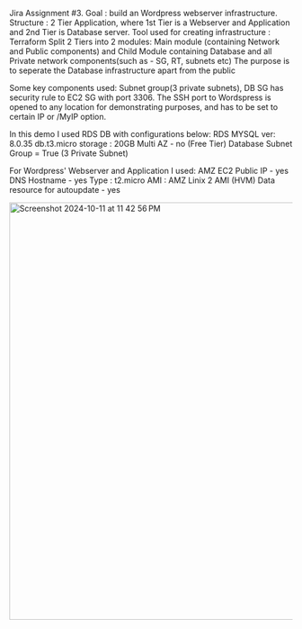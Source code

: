 Jira Assignment #3.
Goal : build an Wordpress webserver infrastructure. 
Structure : 2 Tier Application, where 1st Tier is a Webserver and Application and 2nd Tier is Database server.
Tool used for creating infrastructure : Terraform
Split 2 Tiers into 2 modules: Main module (containing Network and Public components) and Child Module containing Database and all Private network components(such as - SG, RT, subnets etc)
The purpose is to seperate the Database infrastructure apart from the public

Some key components used: Subnet group(3 private subnets), DB SG has security rule to EC2 SG with port 3306. 
The SSH port to Wordspress is opened to any location for demonstrating purposes, and has to be set to certain IP or /MyIP option.

In this demo I used RDS DB with configurations below:
RDS MYSQL
ver: 8.0.35
db.t3.micro
storage : 20GB
Multi AZ - no (Free Tier)
Database Subnet Group = True (3 Private Subnet)

For Wordpress' Webserver and Application I used:
AMZ EC2
Public IP - yes
DNS Hostname - yes
Type : t2.micro
AMI : AMZ Linix 2 AMI (HVM)
Data resource for autoupdate - yes




<img width="741" alt="Screenshot 2024-10-11 at 11 42 56 PM" src="https://github.com/user-attachments/assets/285c794a-b421-46a6-ad47-b49ae55c5c77">
